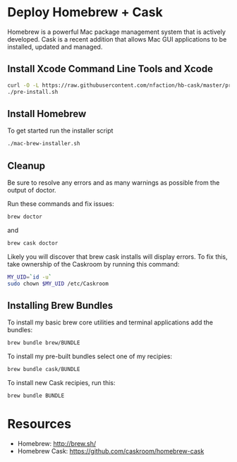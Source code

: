 # Deploy Homebrew + Cask

Homebrew is a powerful Mac package management system that is actively developed.  Cask is a recent addition that allows Mac GUI applications to be installed, updated and managed.

## Install Xcode Command Line Tools and Xcode

```bash
curl -O -L https://raw.githubusercontent.com/nfaction/hb-cask/master/pre-install.sh
./pre-install.sh
```

## Install Homebrew

To get started run the installer script
```bash
./mac-brew-installer.sh
```

## Cleanup
Be sure to resolve any errors and as many warnings as possible from the output of doctor.

Run these commands and fix issues:
```bash
brew doctor
```
and
```bash
brew cask doctor
```

Likely you will discover that brew cask installs will display errors.  To fix this, take ownership of the Caskroom by running this command:

```bash
MY_UID=`id -u`
sudo chown $MY_UID /etc/Caskroom
```

## Installing Brew Bundles

To install my basic brew core utilities and terminal applications add the bundles:
```bash
brew bundle brew/BUNDLE
```

To install my pre-built bundles select one of my recipies:
```bash
brew bundle cask/BUNDLE
```

To install new Cask recipies, run this:
```bash
brew bundle BUNDLE
```
# Resources
* Homebrew: http://brew.sh/
* Homebrew Cask: https://github.com/caskroom/homebrew-cask
